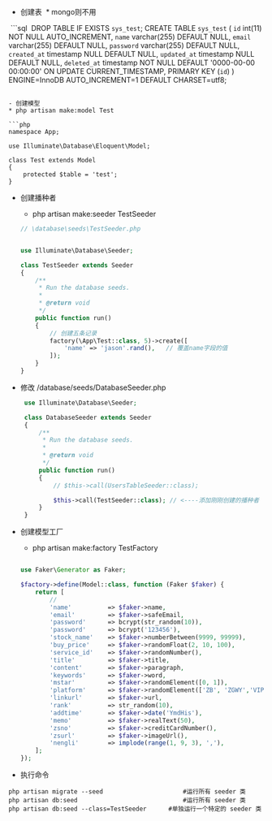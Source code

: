 - 创建表
  * mongo则不用
  
  ```sql
  DROP TABLE IF EXISTS `sys_test`;
  CREATE TABLE `sys_test` (
    `id` int(11) NOT NULL AUTO_INCREMENT,
    `name` varchar(255) DEFAULT NULL,
    `email` varchar(255) DEFAULT NULL,
    `password` varchar(255) DEFAULT NULL,
    `created_at` timestamp NULL DEFAULT NULL,
    `updated_at` timestamp NULL DEFAULT NULL,
    `deleted_at` timestamp NOT NULL DEFAULT '0000-00-00 00:00:00' ON UPDATE CURRENT_TIMESTAMP,
    PRIMARY KEY (`id`)
  ) ENGINE=InnoDB AUTO_INCREMENT=1 DEFAULT CHARSET=utf8;
  ```

- 创建模型
  * php artisan make:model Test
  
  ```php
  namespace App;

  use Illuminate\Database\Eloquent\Model;

  class Test extends Model
  {
      protected $table = 'test';
  }
  ```

- 创建播种者
  * php artisan make:seeder TestSeeder
 
   ```php
   // \database\seeds\TestSeeder.php


   use Illuminate\Database\Seeder;

   class TestSeeder extends Seeder
   {
       /**
        * Run the database seeds.
        *
        * @return void
        */
       public function run()
       {
           // 创建五条记录
           factory(\App\Test::class, 5)->create([
               'name' => 'jason'.rand(),   // 覆盖name字段的值
           ]);
       }
   }

   ```
 
- 修改 /database/seeds/DatabaseSeeder.php
  ```php
   use Illuminate\Database\Seeder;

   class DatabaseSeeder extends Seeder
   {
       /**
        * Run the database seeds.
        *
        * @return void
        */
       public function run()
       {
           // $this->call(UsersTableSeeder::class);

           $this->call(TestSeeder::class); // <----添加刚刚创建的播种者
       }
   }

  ```
 
- 创建模型工厂
  * php artisan make:factory TestFactory
  
   ```php

   use Faker\Generator as Faker;

   $factory->define(Model::class, function (Faker $faker) {
       return [
           //
           'name'          => $faker->name,
           'email'         => $faker->safeEmail,
           'password'      => bcrypt(str_random(10)),
           'password'      => bcrypt('123456'),
           'stock_name'    => $faker->numberBetween(9999, 99999),
           'buy_price'     => $faker->randomFloat(2, 10, 100),
           'service_id'    => $faker->randomNumber(),
           'title'         => $faker->title,
           'content'       => $faker->paragraph,
           'keywords'      => $faker->word,
           'mstar'         => $faker->randomElement([0, 1]),
           'platform'      => $faker->randomElement(['ZB', 'ZGWY','VIP']),
           'linkurl'       => $faker->url,
           'rank'          => str_random(10),
           'addtime'       => $faker->date('YmdHis'),
           'memo'          => $faker->realText(50),
           'zsno'          => $faker->creditCardNumber(),
           'zsurl'         => $faker->imageUrl(),
           'nengli'        => implode(range(1, 9, 3), ','),
       ];
   });

   ```
   
- 执行命令
```
php artisan migrate --seed 						#运行所有 seeder 类
php artisan db:seed 							#运行所有 seeder 类
php artisan db:seed --class=TestSeeder		#单独运行一个特定的 seeder 类
```
